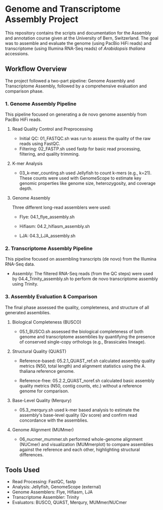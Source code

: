 # Genome and Transcriptome Assembly Project

This repository contains the scripts and documentation for the Assembly and annotation course given at the University of Bern, Switzerland. The goal was to assemble and evaluate the genome (using PacBio HiFi reads) and transcriptome (using Illumina RNA-Seq reads) of *Arabidopsis thaliana* accessions.

## Workflow Overview

The project followed a two-part pipeline: Genome Assembly and Transcriptome Assembly, followed by a comprehensive evaluation and comparison phase.

### 1. Genome Assembly Pipeline

This pipeline focused on generating a de novo genome assembly from PacBio HiFi reads.

1. Read Quality Control and Preprocessing
    - Initial QC: 01_FASTQC.sh was run to assess the quality of the raw reads using FastQC.
    - Filtering: 02_FASTP.sh used fastp for basic read processing, filtering, and quality trimming.

2. K-mer Analysis

    - 03_k-mer_counting.sh used Jellyfish to count k-mers (e.g., k=21). These counts were used with GenomeScope to estimate key genomic properties like genome size, heterozygosity, and coverage depth.

3. Genome Assembly

    Three different long-read assemblers were used:
     - Flye: 04.1_flye_assembly.sh

    - Hifiasm: 04.2_hifiasm_assembly.sh

    - LJA: 04.3_LJA_assembly.sh

### 2. Transcriptome Assembly Pipeline

This pipeline focused on assembling transcripts (de novo) from the Illumina RNA-Seq data.
- Assembly: The filtered RNA-Seq reads (from the QC steps) were used by 04.4_Trinity_assembly.sh to perform de novo transcriptome assembly using Trinity.

### 3. Assembly Evaluation & Comparison

The final phase assessed the quality, completeness, and structure of all generated assemblies.

1. Biological Completeness (BUSCO)

    - 05.1_BUSCO.sh assessed the biological completeness of both genome and transcriptome assemblies by quantifying the presence of conserved single-copy orthologs (e.g., Brassicales lineage).

2. Structural Quality (QUAST)

    - Reference-based: 05.2.1_QUAST_ref.sh calculated assembly quality metrics (N50, total length) and alignment statistics using the A. thaliana reference genome.

    - Reference-free: 05.2.2_QUAST_noref.sh calculated basic assembly quality metrics (N50, contig counts, etc.) without a reference genome for comparison.

3. Base-Level Quality (Merqury)

    - 05.3_merqury.sh used k-mer based analysis to estimate the assembly's base-level quality (Qv score) and confirm read concordance with the assemblies.

4. Genome Alignment (MUMmer)

    - 06_nucmer_mummer.sh performed whole-genome alignment (NUCmer) and visualization (MUMmerplot) to compare assemblies against the reference and each other, highlighting structural differences.

## Tools Used

- Read Processing: FastQC, fastp
- Analysis: Jellyfish, GenomeScope (external)
- Genome Assemblers: Flye, Hifiasm, LJA
- Transcriptome Assembler: Trinity
- Evaluators: BUSCO, QUAST, Merqury, MUMmer/NUCmer